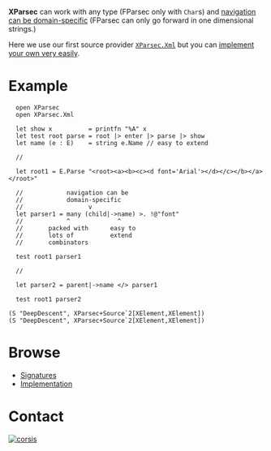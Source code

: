 **XParsec** can work with any type (FParsec only with `Char`s) and [navigation can be domain-specific](https://github.com/corsis/XParsec/blob/f6bc93499a588b287dc20f622fb917e1edac58b8/XParsec.fsi#L90) (FParsec can only go forward in one dimensional strings.)

Here we use our first source provider [`XParsec.Xml`](https://github.com/corsis/XParsec/blob/f6bc93499a588b287dc20f622fb917e1edac58b8/XParsec.fsi#L90) but you can [implement your own very easily](https://github.com/corsis/XParsec/blob/f6bc93499a588b287dc20f622fb917e1edac58b8/XParsec.fs#L111).

# Example

```
  open XParsec
  open XParsec.Xml

  let show x          = printfn "%A" x
  let test root parse = root |> enter |> parse |> show
  let name (e : E)    = string e.Name // easy to extend

  //

  let root1 = E.Parse "<root><a><b><c><d font='Arial'></d></c></b></a></root>"

  //            navigation can be
  //            domain-specific
  //                  v
  let parser1 = many (child|->name) >. !@"font"
  //            ^             ^
  //       packed with      easy to
  //       lots of          extend
  //       combinators

  test root1 parser1

  //

  let parser2 = parent|->name </> parser1

  test root1 parser2
```

```
(S "DeepDescent", XParsec+Source`2[XElement,XElement])
(S "DeepDescent", XParsec+Source`2[XElement,XElement])
```

# Browse

+ [Signatures](https://github.com/corsis/XParsec/blob/master/XParsec.fsi)
+ [Implementation](https://github.com/corsis/XParsec/blob/master/XParsec.fs)

# Contact

[![corsis]](https://github.com/corsis/)

[corsis]: http://portfusion.sourceforge.net/i/l100.png "Corsis Research"